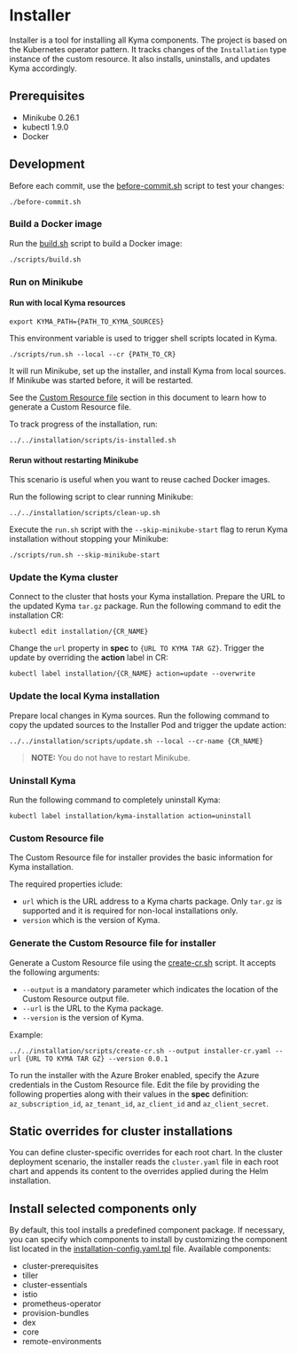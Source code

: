 # Installer

Installer is a tool for installing all Kyma components.
The project is based on the Kubernetes operator pattern. It tracks changes of the `Installation` type instance of the custom resource. It also installs, uninstalls, and updates Kyma accordingly.

## Prerequisites

- Minikube 0.26.1
- kubectl 1.9.0
- Docker

## Development

Before each commit, use the [before-commit.sh](./before-commit.sh) script to test your changes:
```
./before-commit.sh
```

### Build a Docker image

Run the [build.sh](./scripts/build.sh) script to build a Docker image:

```
./scripts/build.sh
```

### Run on Minikube

#### Run with local Kyma resources
```
export KYMA_PATH={PATH_TO_KYMA_SOURCES}
```
This environment variable is used to trigger shell scripts located in Kyma.
```
./scripts/run.sh --local --cr {PATH_TO_CR}
```

It will run Minikube, set up the installer, and install Kyma from local sources. If Minikube was started before, it will be restarted.

See the [Custom Resource file](#custom-resource-file) section in this document to learn how to generate a Custom Resource file.

To track progress of the installation, run:

```
../../installation/scripts/is-installed.sh
```

#### Rerun without restarting Minikube

This scenario is useful when you want to reuse cached Docker images.

Run the following script to clear running Minikube:
```
../../installation/scripts/clean-up.sh
```

Execute the `run.sh` script with the `--skip-minikube-start` flag to rerun Kyma installation without stopping your Minikube:
```
./scripts/run.sh --skip-minikube-start
```

### Update the Kyma cluster

Connect to the cluster that hosts your Kyma installation. Prepare the URL to the updated Kyma `tar.gz` package. Run the following command to edit the installation CR:
```
kubectl edit installation/{CR_NAME}
```
Change the `url` property in **spec** to `{URL TO KYMA TAR GZ}`. Trigger the update by overriding the **action** label in CR:
```
kubectl label installation/{CR_NAME} action=update --overwrite
```

### Update the local Kyma installation

Prepare local changes in Kyma sources. Run the following command to copy the updated sources to the Installer Pod and trigger the update action:
```
../../installation/scripts/update.sh --local --cr-name {CR_NAME}
```

> **NOTE:** You do not have to restart Minikube.

### Uninstall Kyma

Run the following command to completely uninstall Kyma:
```
kubectl label installation/kyma-installation action=uninstall
```

### Custom Resource file

The Custom Resource file for installer provides the basic information for Kyma installation.

The required properties iclude:

- `url` which is the URL address to a Kyma charts package. Only `tar.gz` is supported and it is required for non-local installations only.
- `version` which is the version of Kyma.


### Generate the Custom Resource file for installer

Generate a Custom Resource file using the [create-cr.sh](../../installation/scripts/create-cr.sh) script. It accepts the following arguments:

- `--output` is a mandatory parameter which indicates the location of the Custom Resource output file.
- `--url` is the URL to the Kyma package.
- `--version` is the version of Kyma.

Example:
```
../../installation/scripts/create-cr.sh --output installer-cr.yaml --url {URL TO KYMA TAR GZ} --version 0.0.1
```

To run the installer with the Azure Broker enabled, specify the Azure credentials in the Custom Resource file. Edit the file by providing the following properties along with their values in the **spec** definition: `az_subscription_id`, `az_tenant_id`, `az_client_id` and `az_client_secret`.

## Static overrides for cluster installations

You can define cluster-specific overrides for each root chart. In the cluster deployment scenario, the installer reads the `cluster.yaml` file in each root chart and appends its content to the overrides applied during the 
Helm installation.

## Install selected components only

By default, this tool installs a predefined component package. If necessary, you can specify which components to install by customizing the component list located in the [installation-config.yaml.tpl](../../installation/resources/installation-config.yaml.tpl) file. Available components:

- cluster-prerequisites
- tiller
- cluster-essentials
- istio
- prometheus-operator
- provision-bundles
- dex
- core
- remote-environments